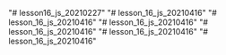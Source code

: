 "# lesson16_js_20210227" 
"# lesson_16_js_20210416" 
"# lesson_16_js_20210416" 
"# lesson_16_js_20210416" 
"# lesson_16_js_20210416" 
"# lesson_16_js_20210416" 
"# lesson_16_js_20210416" 
